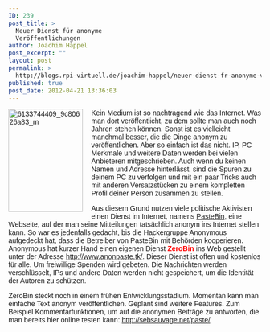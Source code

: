 ```yaml
---
ID: 239
post_title: >
  Neuer Dienst für anonyme
  Veröffentlichungen
author: Joachim Happel
post_excerpt: ""
layout: post
permalink: >
  http://blogs.rpi-virtuell.de/joachim-happel/neuer-dienst-fr-anonyme-verffentlichungen/
published: true
post_date: 2012-04-21 13:36:03
---
```

<p><font face="Arial"><a href="http://blogs.rpi-virtuell.de/joachim-happel/wp-content/uploads/sites/20/2012/04/6133744409_9c80626a83_m.jpg"><img style="border-bottom: 0px;border-left: 0px;margin: 0px 17px 9px 0px;padding-left: 0px;padding-right: 0px;float: left;border-top: 0px;border-right: 0px;padding-top: 0px" border="0" alt="6133744409_9c80626a83_m" align="left" src="http://blogs.rpi-virtuell.de/joachim-happel/wp-content/uploads/sites/20/2012/04/6133744409_9c80626a83_m_thumb.jpg" width="148" height="205" /></a>Kein Medium ist so nachtragend wie das Internet. Was man dort veröffentlicht, zu dem sollte man auch noch Jahren stehen können. Sonst ist es vielleicht manchmal besser, die die Dinge anonym zu veröffentlichen. Aber so einfach ist das nicht. IP, PC Merkmale und weitere Daten werden bei vielen Anbieteren mitgeschrieben. Auch wenn du keinen Namen und Adresse hinterlässt, sind die Spuren zu deinem PC zu verfolgen und mit ein paar Tricks auch mit anderen Versatzstücken zu einem kompletten Profil deiner Person zusammen zu stellen.</font></p>  <p><font face="Arial">Aus diesem Grund nutzen viele politische Aktivisten einen Dienst im Internet, namens </font><a href="http://pastebin.com/"><font face="Arial">PasteBin</font></a><font face="Arial">, eine Webseite, auf der man seine Mitteilungen tatsächlich anonym ins Internet stellen kann. So war es jedenfalls gedacht, bis die Hackergruppe Anonymous aufgedeckt hat, dass die Betreiber von PasteBin mit Behörden kooperieren. Anonymous hat kurzer Hand einen eigenen Dienst <font color="#ff0000"><strong>ZeroBin</strong></font> ins Web gestellt unter der Adresse </font><a title="http://www.anonpaste.tk/" href="http://www.anonpaste.tk/"><font face="Arial">http://www.anonpaste.tk/</font></a><font face="Arial">. Dieser Dienst ist offen und kostenlos für alle. Um freiwillige Spenden wird gebeten. Die Nachrichten werden verschlüsselt, IPs und andere Daten werden nicht gespeichert, um die Identität der Autoren zu schützen. </font></p>  <p><font face="Arial">ZeroBin steckt noch in einem frühen Entwicklungsstadium. Momentan kann man einfache Text anonym veröffentlichen. Geplant sind weitere Features. Zum Beispiel Kommentarfunktionen, um auf die anonymen Beiträge zu antworten, die man bereits hier online testen kann: <a title="http://sebsauvage.net/paste/" href="http://sebsauvage.net/paste/">http://sebsauvage.net/paste/</a></font><font face="Arial">     <br />      <br /></font></p>    <p><font face="Arial"></font></p>